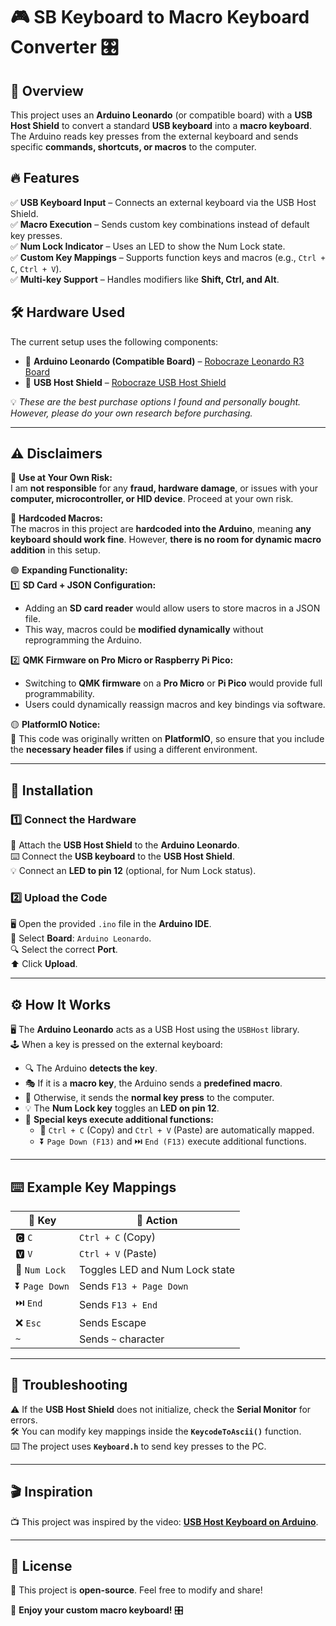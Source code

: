 # 🎮 SB Keyboard to Macro Keyboard Converter 🎛️  

## 📌 Overview  
This project uses an **Arduino Leonardo** (or compatible board) with a **USB Host Shield** to convert a standard **USB keyboard** into a **macro keyboard**.  
The Arduino reads key presses from the external keyboard and sends specific **commands, shortcuts, or macros** to the computer.  

## 🔥 Features  
✅ **USB Keyboard Input** – Connects an external keyboard via the USB Host Shield.  
✅ **Macro Execution** – Sends custom key combinations instead of default key presses.  
✅ **Num Lock Indicator** – Uses an LED to show the Num Lock state.  
✅ **Custom Key Mappings** – Supports function keys and macros (e.g., `Ctrl + C`, `Ctrl + V`).  
✅ **Multi-key Support** – Handles modifiers like **Shift, Ctrl, and Alt**.  

## 🛠️ Hardware Used  

The current setup uses the following components:  
- 🔹 **Arduino Leonardo (Compatible Board)** – [Robocraze Leonardo R3 Board](https://robocraze.com/products/leonardo-r3-board-compatible-with-arduino)  
- 🔹 **USB Host Shield** – [Robocraze USB Host Shield](https://robocraze.com/products/uno-usb-host-shield-for-arduino)  

💡 *These are the best purchase options I found and personally bought. However, please do your own research before purchasing.*  

---

## ⚠️ Disclaimers  

🔴 **Use at Your Own Risk:**  
I am **not responsible** for any **fraud, hardware damage**, or issues with your **computer, microcontroller, or HID device**. Proceed at your own risk.  

🔵 **Hardcoded Macros:**  
The macros in this project are **hardcoded into the Arduino**, meaning **any keyboard should work fine**. However, **there is no room for dynamic macro addition** in this setup.  

🟢 **Expanding Functionality:**  
1️⃣ **SD Card + JSON Configuration:**  
- Adding an **SD card reader** would allow users to store macros in a JSON file.  
- This way, macros could be **modified dynamically** without reprogramming the Arduino.  

2️⃣ **QMK Firmware on Pro Micro or Raspberry Pi Pico:**  
- Switching to **QMK firmware** on a **Pro Micro** or **Pi Pico** would provide full programmability.  
- Users could dynamically reassign macros and key bindings via software.  

🟡 **PlatformIO Notice:**  
📌 This code was originally written on **PlatformIO**, so ensure that you include the **necessary header files** if using a different environment.  

---

## 🚀 Installation  

### 1️⃣ Connect the Hardware  
🔌 Attach the **USB Host Shield** to the **Arduino Leonardo**.  
⌨️ Connect the **USB keyboard** to the **USB Host Shield**.  
💡 Connect an **LED to pin 12** (optional, for Num Lock status).  

### 2️⃣ Upload the Code  
🖥️ Open the provided `.ino` file in the **Arduino IDE**.  
📍 Select **Board**: `Arduino Leonardo`.  
🔍 Select the correct **Port**.  
⬆️ Click **Upload**.  

---

## ⚙️ How It Works  
🖥️ The **Arduino Leonardo** acts as a USB Host using the `USBHost` library.  
🕹️ When a key is pressed on the external keyboard:  
- 🔍 The Arduino **detects the key**.  
- 🎭 If it is a **macro key**, the Arduino sends a **predefined macro**.  
- 💬 Otherwise, it sends the **normal key press** to the computer.  
- 💡 The **Num Lock key** toggles an **LED on pin 12**.  
- 🎯 **Special keys execute additional functions:**  
  - 🔄 `Ctrl + C` (Copy) and `Ctrl + V` (Paste) are automatically mapped.  
  - ⏬ `Page Down (F13)` and ⏭️ `End (F13)` execute additional functions.  

---

## ⌨️ Example Key Mappings  

| 🔢 Key        | 🎯 Action                          |
|--------------|--------------------------------|
| 🅲 `C`       | `Ctrl + C` (Copy)              |
| 🆅 `V`       | `Ctrl + V` (Paste)             |
| 🔢 `Num Lock` | Toggles LED and Num Lock state |
| ⏬ `Page Down` | Sends `F13 + Page Down`        |
| ⏭️ `End`      | Sends `F13 + End`              |
| ❌ `Esc`      | Sends Escape                   |
| `~`         | Sends `~` character            |

---

## 🔧 Troubleshooting  
⚠️ If the **USB Host Shield** does not initialize, check the **Serial Monitor** for errors.  
🛠️ You can modify key mappings inside the **`KeycodeToAscii()`** function.  
⌨️ The project uses **`Keyboard.h`** to send key presses to the PC.  

---

## 🎬 Inspiration  
📺 This project was inspired by the video: **[USB Host Keyboard on Arduino](https://youtu.be/GZEoss4XIgc?si=5EGJQVeLKa6sJi1d)**.  

---

## 📝 License  
📜 This project is **open-source**. Feel free to modify and share!  

🚀 **Enjoy your custom macro keyboard!** 🎛️  
